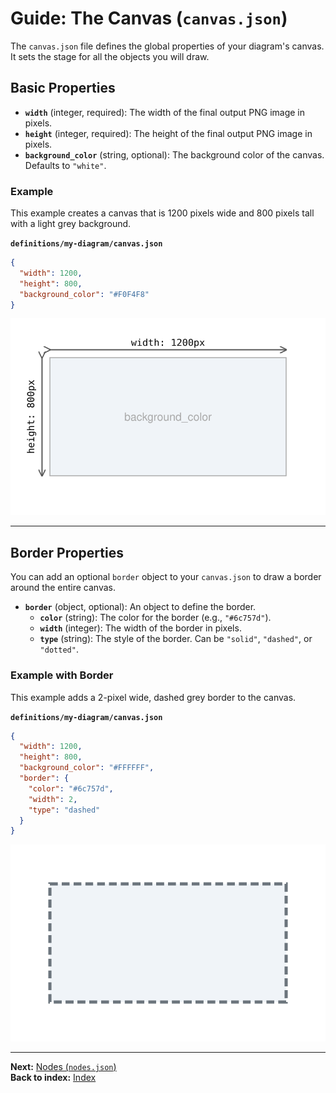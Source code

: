 # Guide: The Canvas (`canvas.json`)

The `canvas.json` file defines the global properties of your diagram's canvas. It sets the stage for all the objects you will draw.

## Basic Properties

-   **`width`** (integer, required): The width of the final output PNG image in pixels.
-   **`height`** (integer, required): The height of the final output PNG image in pixels.
-   **`background_color`** (string, optional): The background color of the canvas. Defaults to `"white"`.

### Example
This example creates a canvas that is 1200 pixels wide and 800 pixels tall with a light grey background.

**`definitions/my-diagram/canvas.json`**
```json
{
  "width": 1200,
  "height": 800,
  "background_color": "#F0F4F8"
}
```
![Canvas Example](../images/canvas_example.svg)

---

## Border Properties

You can add an optional `border` object to your `canvas.json` to draw a border around the entire canvas.

-   **`border`** (object, optional): An object to define the border.
    -   **`color`** (string): The color for the border (e.g., `"#6c757d"`).
    -   **`width`** (integer): The width of the border in pixels.
    -   **`type`** (string): The style of the border. Can be `"solid"`, `"dashed"`, or `"dotted"`.

### Example with Border

This example adds a 2-pixel wide, dashed grey border to the canvas.

**`definitions/my-diagram/canvas.json`**
```json
{
  "width": 1200,
  "height": 800,
  "background_color": "#FFFFFF",
  "border": {
    "color": "#6c757d",
    "width": 2,
    "type": "dashed"
  }
}
```
![Canvas Example with Dashed Border](../images/canvas_dashed_border_example.svg)

---
**Next:** [Nodes (`nodes.json`)](./defining-nodes.md)\
**Back to index:** [Index](./index.md)
